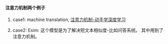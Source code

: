 #### 注意力机制两个例子

1. case1: machine translation, [注意力机制-动手学深度学习](https://zh.d2l.ai/chapter_attention-mechanisms/bahdanau-attention.html)

2. case2: Esim: 这个模型是为了解决短文本相似度-比如问答系统。 其中用到了注意力机制。
